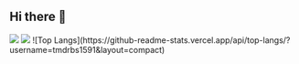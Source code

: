 ## Hi there 👋

<!--
**tmdrbs1591/tmdrbs1591** is a ✨ _special_ ✨ repository because its `README.md` (this file) appears on your GitHub profile.

Here are some ideas to get you started:

- 🔭 I’m currently working on ...
- 🌱 I’m currently learning ...
- 👯 I’m looking to collaborate on ...
- 🤔 I’m looking for help with ...
- 💬 Ask me about ...
- 📫 How to reach me: ...
- 😄 Pronouns: ...
- ⚡ Fun fact: ...
-->
<img src="https://capsule-render.vercel.app/api?type=wave&color=auto&height=300&section=header&text=SeungGyun%20Github&fontSize=90" />

<img src="https://img.shields.io/badge/C#-20232a.svg?style=for-the-badge&logo=C#&logoColor=#512BD4" />
![Top Langs](https://github-readme-stats.vercel.app/api/top-langs/?username=tmdrbs1591&layout=compact)

